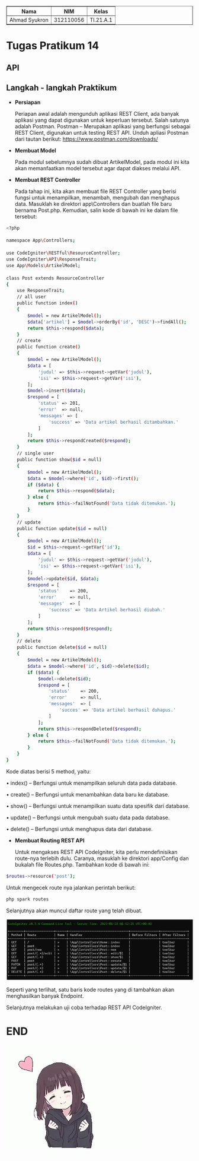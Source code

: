 <body>
    <table border="1">
        <tr>
            <th> Nama</th>
            <th>NIM</th>
            <th>Kelas</th>
        </tr>
        <tr>
            <td>Ahmad Syukron</td>
            <td>312110056</td>
            <td>TI.21.A.1</td>
        </tr>
    </table>
</body>

# Tugas Pratikum 14
## API
## Langkah - langkah Praktikum
- <b>Persiapan</b><p>
Periapan awal adalah mengunduh aplikasi REST Client, ada banyak aplikasi yang dapat digunakan untuk keperluan tersebut. Salah satunya adalah Postman. Postman – Merupakan aplikasi yang berfungsi sebagai REST Client, digunakan untuk testing REST API. Unduh apliasi Postman dari tautan berikut: https://www.postman.com/downloads/

- <b>Membuat Model</b><p>
Pada modul sebelumnya sudah dibuat ArtikelModel, pada modul ini kita akan memanfaatkan model tersebut agar dapat diakses melalui API.

- <b>Membuat REST Controller</b><p>
Pada tahap ini, kita akan membuat file REST Controller yang berisi fungsi untuk menampilkan, menambah, mengubah dan menghapus data. Masuklah ke direktori app\Controllers dan buatlah file baru bernama Post.php. Kemudian, salin kode di bawah ini ke dalam file tersebut:<p>

```bash
<?php

namespace App\Controllers;

use CodeIgniter\RESTful\ResourceController;
use CodeIgniter\API\ResponseTrait;
use App\Models\ArtikelModel;

class Post extends ResourceController
{
    use ResponseTrait;
    // all user
    public function index()
    {
        $model = new ArtikelModel();
        $data['artikel'] = $model->orderBy('id', 'DESC')->findAll();
        return $this->respond($data);
    }
    // create
    public function create()
    {
        $model = new ArtikelModel();
        $data = [
            'judul' => $this->request->getVar('judul'),
            'isi' => $this->request->getVar('isi'),
        ];
        $model->insert($data);
        $respond = [
            'status' => 201,
            'error'  => null,
            'messages' => [
                'success' => 'Data artikel berhasil ditambahkan.'
            ]
        ];
        return $this->respondCreated($respond);
    }
    // single user
    public function show($id = null)
    {
        $model = new ArtikelModel();
        $data = $model->where('id', $id)->first();
        if ($data) {
            return $this->respond($data);
        } else {
            return $this->failNotFound('Data tidak ditemukan.');
        }
    }
    // update
    public function update($id = null)
    {
        $model = new ArtikelModel();
        $id = $this->request->getVar('id');
        $data = [
            'judul' => $this->request->getVar('judul'),
            'isi' => $this->request->getVar('isi'),
        ];
        $model->update($id, $data);
        $respond = [
            'status'    => 200,
            'error'     => null,
            'messages'  => [
                'success' => 'Data Artikel berhasil diubah.'
            ]
        ];
        return $this->respond($respond);
    }
    // delete
    public function delete($id = null)
    {
        $model = new ArtikelModel();
        $data = $model->where('id', $id)->delete($id);
        if ($data) {
            $model->delete($id);
            $respond = [
                'status'    => 200,
                'error'     => null,
                'messages'  => [
                    'succes' => 'Data artikel berhasil duhapus.'
                ]
            ];
            return $this->respondDeleted($respond);
        } else {
            return $this->failNotFound('Data tidak ditemukan.');
        }
    }
}
```
Kode diatas berisi 5 method, yaitu:<p>
• index() – Berfungsi untuk menampilkan seluruh data pada database.<p>
• create() – Berfungsi untuk menambahkan data baru ke database.<p>
• show() – Berfungsi untuk menampilkan suatu data spesifik dari database.<p>
• update() – Berfungsi untuk mengubah suatu data pada database.<p>
• delete() – Berfungsi untuk menghapus data dari database.<p>

- <b>Membuat Routing REST API</b><p>
Untuk mengakses REST API CodeIgniter, kita perlu mendefinisikan route-nya terlebih dulu. Caranya, masuklah ke direktori app/Config dan bukalah file Routes.php. Tambahkan kode di bawah ini:<p>
```bash
$routes->resource('post');
```
Untuk mengecek route nya jalankan perintah berikut:<p>
```bash
php spark routes
```
Selanjutnya akan muncul daftar route yang telah dibuat.<p>
![gambar 01](Image/routs.png)<p>
Seperti yang terlihat, satu baris kode routes yang di tambahkan akan menghasilkan banyak Endpoint.<p>
Selanjutnya melakukan uji coba terhadap REST API CodeIgniter.<p>


# END
![Gambar 13](Image/anime-love.gif)
